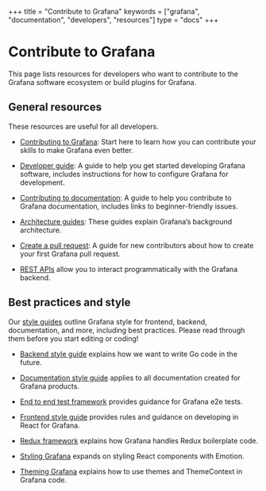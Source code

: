 +++
title = "Contribute to Grafana"
keywords = ["grafana", "documentation", "developers", "resources"]
type = "docs"
+++

# Contribute to Grafana

This page lists resources for developers who want to contribute to the Grafana software ecosystem or build plugins for Grafana.

## General resources

These resources are useful for all developers.

- [Contributing to Grafana](https://github.com/Fenrislol/grafana/blob/master/CONTRIBUTING.md): Start here to learn how you can contribute your skills to make Grafana even better.

- [Developer guide](https://github.com/Fenrislol/grafana/blob/master/contribute/developer-guide.md): A guide to help you get started developing Grafana software, includes instructions for how to configure Grafana for development.

- [Contributing to documentation](https://github.com/Fenrislol/grafana/blob/master/contribute/documentation.md): A guide to help you contribute to Grafana documentation, includes links to beginner-friendly issues.

- [Architecture guides](https://github.com/Fenrislol/grafana/tree/master/contribute/architecture): These guides explain Grafana’s background architecture.

- [Create a pull request](https://github.com/Fenrislol/grafana/blob/master/contribute/create-pull-request.md): A guide for new contributors about how to create your first Grafana pull request.

- [REST APIs](https://grafana.com/docs/grafana/latest/http_api/) allow you to interact programmatically with the Grafana backend.

## Best practices and style

Our [style guides](https://github.com/Fenrislol/grafana/tree/master/contribute/style-guides) outline Grafana style for frontend, backend, documentation, and more, including best practices. Please read through them before you start editing or coding!

- [Backend style guide](https://github.com/Fenrislol/grafana/blob/master/contribute/style-guides/backend.md) explains how we want to write Go code in the future.

- [Documentation style guide](https://github.com/Fenrislol/grafana/blob/master/contribute/style-guides/documentation-style-guide.md) applies to all documentation created for Grafana products.

- [End to end test framework](https://github.com/Fenrislol/grafana/blob/master/contribute/style-guides/e2e.md) provides guidance for Grafana e2e tests.

- [Frontend style guide](https://github.com/Fenrislol/grafana/blob/master/contribute/style-guides/frontend.md) provides rules and guidance on developing in React for Grafana.

- [Redux framework](https://github.com/Fenrislol/grafana/blob/master/contribute/style-guides/redux.md) explains how Grafana handles Redux boilerplate code.

- [Styling Grafana](https://github.com/Fenrislol/grafana/blob/master/contribute/style-guides/styling.md) expands on styling React components with Emotion.

- [Theming Grafana](https://github.com/Fenrislol/grafana/blob/master/contribute/style-guides/themes.md) explains how to use themes and ThemeContext in Grafana code.
